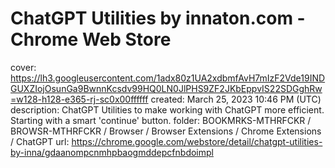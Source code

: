 # ChatGPT Utilities by innaton.com - Chrome Web Store

cover: https://lh3.googleusercontent.com/1adx80z1UA2xdbmfAvH7mIzF2Vde19INDGUXZIojOsunGa9BwnnKcsdv99HQ0LN0JlPHS9ZF2JKbEppvIS22SDGghRw=w128-h128-e365-rj-sc0x00ffffff
created: March 25, 2023 10:46 PM (UTC)
description: ChatGPT Utilities to make working with ChatGPT more efficient. Starting with a smart 'continue' button.
folder: BOOKMRKS-MTHRFCKR / BROWSR-MTHRFCKR / Browser / Browser Extensions / Chrome Extensions / ChatGPT
url: https://chrome.google.com/webstore/detail/chatgpt-utilities-by-inna/gdaanompcnmhpbaogmddepcfnbdoimpl